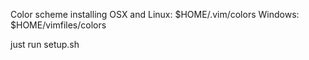 Color scheme installing
    OSX and Linux: $HOME/.vim/colors
    Windows: $HOME/vimfiles/colors

just run setup.sh
